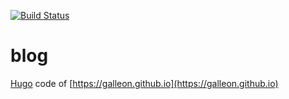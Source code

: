 [![Build Status](https://travis-ci.org/galleon/blog.svg?branch=master)](https://travis-ci.org/galleon/blog)

# blog

[Hugo](https://gohugo.io) code of [https://galleon.github.io](https://galleon.github.io) 
